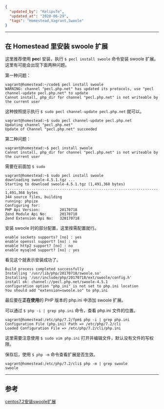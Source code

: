 ```json
{
  "updated_by": "KelipuTe",
  "updated_at": "2020-06-29",
  "tags": "Homestead,Vagrant,Swoole"
}
```

---

## 在 Homestead 里安装 swoole 扩展

这里推荐使用 **pec**l 安装，执行 `$ pecl install swoole` 命令安装 swoole 扩展。这里有可能会出现下面两种问题。

第一种问题：

```
vagrant@homestead:~/code$ pecl install swoole
WARNING: channel "pecl.php.net" has updated its protocols, use "pecl channel-update pecl.php.net" to update
Cannot install, php_dir for channel "pecl.php.net" is not writeable by the current user
```

这种按照提示执行 `$ sudo pecl channel-update pecl.php.net` 就可以。

```
vagrant@homestead:~$ sudo pecl channel-update pecl.php.net
Updating channel "pecl.php.net"
Update of Channel "pecl.php.net" succeeded
```

第二种问题：

```
vagrant@homestead:~$ pecl install swoole
Cannot install, php_dir for channel "pecl.php.net" is not writeable by the current user
```

需要在前面加 `$ sudo`

```
vagrant@homestead:~$ sudo pecl install swoole
downloading swoole-4.5.1.tgz ...
Starting to download swoole-4.5.1.tgz (1,491,368 bytes)
......................................................................................................................................................................................................................................................................................................done: 1,491,368 bytes
344 source files, building
running: phpize
Configuring for:
PHP Api Version:         20170718
Zend Module Api No:      20170718
Zend Extension Api No:   320170718
```

安装 swoole 时的部分配置，这里按需配置就行。

```
enable sockets supports? [no] : yes
enable openssl support? [no] : no
enable http2 support? [no] : no
enable mysqlnd support? [no] : yes
```

看见这个就表示安装成功了。

```
Build process completed successfully
Installing '/usr/lib/php/20170718/swoole.so'
Installing '/usr/include/php/20170718/ext/swoole/config.h'
install ok: channel://pecl.php.net/swoole-4.5.1
configuration option "php_ini" is not set to php.ini location
You should add "extension=swoole.so" to php.ini
```

最后要在**正在使用**的 PHP 版本的 php.ini 中添加 swoole 扩展。

可以通过 `$ php -i | grep php.ini` 命令，查看 php.ini 文件的位置。

```
vagrant@homestead:/etc/php/7.2/fpm$ php -i | grep php.ini
Configuration File (php.ini) Path => /etc/php/7.2/cli
Loaded Configuration File => /etc/php/7.2/cli/php.ini
```

这里需要注意使用 `$ sudo vim php.ini` 打开并编辑文件，默认没有文件的写权限。

保存后，使用 `$ php -m`  命令查看扩展是否生效。

```
vagrant@homestead:/etc/php/7.2/cli$ php -m | grep swoole
swoole
```

---

## 参考

[centos7.2安装swoole扩展](https://www.jianshu.com/p/fa2cbf1a9e26)